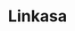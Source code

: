 ---
title: "Linkasa"
year: "2023"
category: "Desktop Application"
role: "Fullstack Developer"
name: "Linkasa"
description: "Linkasa is a desktop application built to streamline airport operations, providing a centralized interface for common tasks. Created as part of my role as a BINUS laboratory assistant, this project showcases my ability to design UML diagrams from real-world requirements and translate them into an efficient, functional desktop solution. The app focuses on simplifying processes and enhancing user experience in airport environments."
deployment: "https://victorhalim.dev"
githublink: "https://github.com/victorhalimm/linkasa"
mockup: "/src/assets/linkasa/linkasa-mockup.png"
problem: "With increasing environmental concerns, many individuals face difficulties in locating accessible recycling centers and understanding the recycling process for different materials. This can lead to recyclable waste ending up in landfills."
solution: "ElevateCycle bridges the gap between individuals and recycling centers by providing an easy-to-use platform that guides users on how to recycle different materials, locates nearby recycling facilities, and tracks their recycling efforts."
features_scope:
  - "Real-time chat system"
  - "CRUD Flight Schedule"
  - "CRUD Broadcast"
  - "CRUD Flight Crew"
  - "CRUD Baggage System"
gallery:
  - "/src/assets/linkasa/linkasa-mockup.png"
route: "linkasa"
stack:
  - "Electron"
  - "React"
  - "Next"
  - "MaterialUI"
  - "Firebase"
---